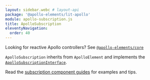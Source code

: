 ```yaml
---
layout: sidebar.webc # layout-api
package: '@apollo-elements/lit-apollo'
module: apollo-subscription.js
title: ApolloSubscription
eleventyNavigation:
  order: 40
---
```

<!-- ----------------------------------------------------------------------------------------
     Welcome! This file includes automatically generated API documentation.
     To edit the docs that appear within, find the original source file under `packages/*`,
     corresponding to the package name and module in this YAML front-matter block.
     Thank you for your interest in Apollo Elements 😁
------------------------------------------------------------------------------------------ -->

<inline-notification type="tip">

Looking for reactive Apollo controllers? See 
[`@apollo-elements/core`](/api/core/)

</inline-notification>

`ApolloSubscription` inherits from `ApolloElement` and implements the 
[`ApolloSubscriptionInterface`](/api/core/interfaces/subscription/).

Read the [subscription component 
guides](../../../../guides/usage/subscriptions/) for examples and tips.
